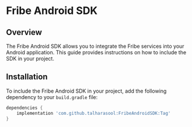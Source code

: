 # Fribe Android SDK

## Overview
The Fribe Android SDK allows you to integrate the Fribe services into your Android application. This guide provides instructions on how to include the SDK in your project.

## Installation

To include the Fribe Android SDK in your project, add the following dependency to your `build.gradle` file:

```gradle
dependencies {
    implementation 'com.github.talharasool:FribeAndroidSDK:Tag'
}

